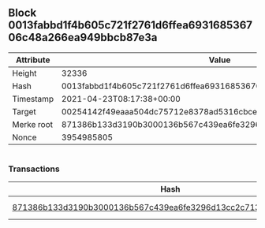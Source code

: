 ## Block 0013fabbd1f4b605c721f2761d6ffea693168536706c48a266ea949bbcb87e3a

Attribute | Value
--- | ---
Height | 32336
Hash | 0013fabbd1f4b605c721f2761d6ffea693168536706c48a266ea949bbcb87e3a
Timestamp | 2021-04-23T08:17:38+00:00
Target | 00254142f49eaaa504dc75712e8378ad5316cbcead634704b3734b6271167cc4
Merke root | 871386b133d3190b3000136b567c439ea6fe3296d13cc2c71337a1092b708f83
Nonce | 3954985805

```

```

### Transactions

Hash | Amount
--- | ---
[871386b133d3190b3000136b567c439ea6fe3296d13cc2c71337a1092b708f83](871386b133d3190b3000136b567c439ea6fe3296d13cc2c71337a1092b708f83.md) | 10.00000000 SKEPTI 
